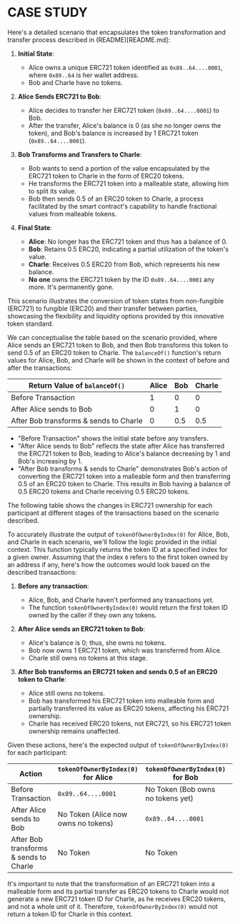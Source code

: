 # CASE STUDY

Here's a detailed scenario that encapsulates the token transformation and transfer process described in (README)[README.md]:

1. **Initial State**:
   - Alice owns a unique ERC721 token identified as `0x89..64....0001`, where `0x89..64` is her wallet address.
   - Bob and Charle have no tokens.

2. **Alice Sends ERC721 to Bob**:
   - Alice decides to transfer her ERC721 token (`0x89..64....0001`) to Bob.
   - After the transfer, Alice's balance is 0 (as she no longer owns the token), and Bob's balance is increased by 1 ERC721 token (`0x89..64....0001`).

3. **Bob Transforms and Transfers to Charle**:
   - Bob wants to send a portion of the value encapsulated by the ERC721 token to Charle in the form of ERC20 tokens.
   - He transforms the ERC721 token into a malleable state, allowing him to split its value.
   - Bob then sends 0.5 of an ERC20 token to Charle, a process facilitated by the smart contract's capability to handle fractional values from malleable tokens.

4. **Final State**:
   - **Alice**: No longer has the ERC721 token and thus has a balance of 0.
   - **Bob**: Retains 0.5 ERC20, indicating a partial utilization of the token's value.
   - **Charle**: Receives 0.5 ERC20 from Bob, which represents his new balance.
   - **No one** owns the ERC721 token by the ID `0x89..64....0001` any more. It's permanently gone.

This scenario illustrates the conversion of token states from non-fungible (ERC721) to fungible (ERC20) and their transfer between parties, showcasing the flexibility and liquidity options provided by this innovative token standard.

We can conceptualise the table based on the scenario provided, where Alice sends an ERC721 token to Bob, and then Bob transforms this token to send 0.5 of an ERC20 token to Charle. The `balanceOf()` function's return values for Alice, Bob, and Charle will be shown in the context of before and after the transactions:

| Return Value of `balanceOf()` | Alice | Bob  | Charle |
|-------------------------------|-------|------|------|
| Before Transaction            | 1     | 0    | 0    |
| After Alice sends to Bob      | 0     | 1    | 0    |
| After Bob transforms & sends to Charle | 0 | 0.5  | 0.5  |

- "Before Transaction" shows the initial state before any transfers.
- "After Alice sends to Bob" reflects the state after Alice has transferred the ERC721 token to Bob, leading to Alice's balance decreasing by 1 and Bob's increasing by 1.
- "After Bob transforms & sends to Charle" demonstrates Bob's action of converting the ERC721 token into a malleable form and then transferring 0.5 of an ERC20 token to Charle. This results in Bob having a balance of 0.5 ERC20 tokens and Charle receiving 0.5 ERC20 tokens.

The following table shows the changes in ERC721 ownership for each participant at different stages of the transactions based on the scenario described.

To accurately illustrate the output of `tokenOfOwnerByIndex(0)` for Alice, Bob, and Charle in each scenario, we'll follow the logic provided in the initial context. This function typically returns the token ID at a specified index for a given owner. Assuming that the index `0` refers to the first token owned by an address if any, here's how the outcomes would look based on the described transactions:

1. **Before any transaction**:
   - Alice, Bob, and Charle haven't performed any transactions yet.
   - The function `tokenOfOwnerByIndex(0)` would return the first token ID owned by the caller if they own any tokens.

2. **After Alice sends an ERC721 token to Bob**:
   - Alice's balance is 0; thus, she owns no tokens.
   - Bob now owns 1 ERC721 token, which was transferred from Alice.
   - Charle still owns no tokens at this stage.

3. **After Bob transforms an ERC721 token and sends 0.5 of an ERC20 token to Charle**:
   - Alice still owns no tokens.
   - Bob has transformed his ERC721 token into malleable form and partially transferred its value as ERC20 tokens, affecting his ERC721 ownership.
   - Charle has received ERC20 tokens, not ERC721, so his ERC721 token ownership remains unaffected.

Given these actions, here's the expected output of `tokenOfOwnerByIndex(0)` for each participant:

| Action | `tokenOfOwnerByIndex(0)` for Alice | `tokenOfOwnerByIndex(0)` for Bob | `tokenOfOwnerByIndex(0)` for Charle |
|--------|------------------------------------|----------------------------------|-----------------------------------|
| Before Transaction | `0x89..64....0001` | No Token (Bob owns no tokens yet) | No Token (Charle owns no tokens) |
| After Alice sends to Bob | No Token (Alice now owns no tokens) | `0x89..64....0001` | No Token (Charle still owns no tokens) |
| After Bob transforms & sends to Charle | No Token | No Token | No Token (Charle receives ERC20 tokens, not ERC721) |

It's important to note that the transformation of an ERC721 token into a malleable form and its partial transfer as ERC20 tokens to Charle would not generate a new ERC721 token ID for Charle, as he receives ERC20 tokens, and not a whole unit of it. Therefore, `tokenOfOwnerByIndex(0)` would not return a token ID for Charle in this context.
